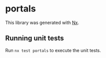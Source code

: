 # portals

This library was generated with [Nx](https://nx.dev).

## Running unit tests

Run `nx test portals` to execute the unit tests.
